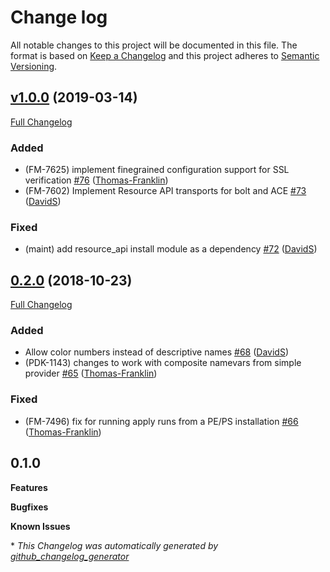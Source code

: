# Change log

All notable changes to this project will be documented in this file. The format is based on [Keep a Changelog](http://keepachangelog.com/en/1.0.0/) and this project adheres to [Semantic Versioning](http://semver.org).

## [v1.0.0](https://github.com/puppetlabs/puppetlabs-panos/tree/v1.0.0) (2019-03-14)

[Full Changelog](https://github.com/puppetlabs/puppetlabs-panos/compare/0.2.0...v1.0.0)

### Added

- \(FM-7625\) implement finegrained configuration support for SSL verification [\#76](https://github.com/puppetlabs/puppetlabs-panos/pull/76) ([Thomas-Franklin](https://github.com/Thomas-Franklin))
- \(FM-7602\) Implement Resource API transports for bolt and ACE [\#73](https://github.com/puppetlabs/puppetlabs-panos/pull/73) ([DavidS](https://github.com/DavidS))

### Fixed

- \(maint\) add resource\_api install module as a dependency [\#72](https://github.com/puppetlabs/puppetlabs-panos/pull/72) ([DavidS](https://github.com/DavidS))

## [0.2.0](https://github.com/puppetlabs/puppetlabs-panos/tree/0.2.0) (2018-10-23)

[Full Changelog](https://github.com/puppetlabs/puppetlabs-panos/compare/0.1.0...0.2.0)

### Added

- Allow color numbers instead of descriptive names [\#68](https://github.com/puppetlabs/puppetlabs-panos/pull/68) ([DavidS](https://github.com/DavidS))
- \(PDK-1143\) changes to work with composite namevars from simple provider [\#65](https://github.com/puppetlabs/puppetlabs-panos/pull/65) ([Thomas-Franklin](https://github.com/Thomas-Franklin))

### Fixed

- \(FM-7496\) fix for running apply runs from a PE/PS installation [\#66](https://github.com/puppetlabs/puppetlabs-panos/pull/66) ([Thomas-Franklin](https://github.com/Thomas-Franklin))

## 0.1.0

**Features**

**Bugfixes**

**Known Issues**


\* *This Changelog was automatically generated by [github_changelog_generator](https://github.com/skywinder/Github-Changelog-Generator)*
